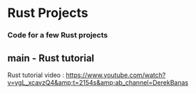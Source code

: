 # Rust Projects

### Code for a few Rust projects

## main - Rust tutorial

Rust tutorial video : https://www.youtube.com/watch?v=ygL_xcavzQ4&amp;t=2154s&amp;ab_channel=DerekBanas 
